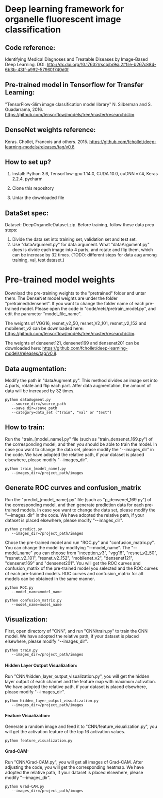 # Deep learning framework for organelle fluorescent image classification

## Code reference:
Identifying Medical Diagnoses and Treatable Diseases by Image-Based Deep Learning.
DOI: http://dx.doi.org/10.17632/rscbjbr9sj.2#file-b267c884-6b3b-43ff-a992-57960f740d0f

## Pre-trained model in Tensorflow for Transfer Learning:
"TensorFlow-Slim image classification model library" N. Silberman and S. Guadarrama, 2016.
https://github.com/tensorflow/models/tree/master/research/slim

## DenseNet weights reference:
Keras. Chollet, Francois and others. 2015.
https://github.com/fchollet/deep-learning-models/releases/tag/v0.8

## How to set up?
1) Install:
   Python 3.6,
   Tensorflow-gpu 1.14.0,
   CUDA 10.0,
   cuDNN v7.4,
   Keras 2.2.4,
   pycharm

2) Clone this repository

3) Untar the downloaded file

## DataSet spec:
Dataset: DeepOrganelleDataset.zip. 
Before training, follow these data prep steps:
1) Divide the data set into training set, validation set and test set. 
2) Use "dataArgument.py" for data argument. What "dataArgument.py" does is divide each image into 4 parts, and rotate and flip them, which can be increase by 32 times. (TODO: different steps for data aug among training, val, test dataset.)

# Pre-trained model weights
Download the pre-training weights to the "pretrained" folder and untar them. The DenseNet model weights are under the folder "pretrained/densenet". If you want to change the folder name of each pre-trained model. Please open the code in "code/nets/pretrain_model.py", and edit the parameter "model_file_name".

The weights of VGG16, resnet_v2_50, resnet_V2_101, resnet_v2_152 and mobilenet_v2 can be downloaded here: https://github.com/tensorflow/models/tree/master/research/slim.

The weights of densenet121, densenet169 and densenet201 can be downloaded here: https://github.com/fchollet/deep-learning-models/releases/tag/v0.8.

## Data augmentation:
Modify the path in "dataAugment.py". This method divides an image set into 4 parts, rotate and flip each part. Atfer data augmentation, the amount of data will be increased by 32 times.
```
python dataAugment.py
   --source_dir=/source_path
   --save_dir=/save_path
   --category=data_set ("train", "val" or "test")
```

## How to train:
Run the "train_[model_name].py" file (such as "train_densenet_169.py") of the corresponding model, and then you should be able to train the model. 
In case you want to change the data set, please modify the "--images_dir" in the code. We have adopted the relative path, if your dataset is placed elsewhere, please modify "--images_dir".
```
python train_[model_name].py
   --images_dir=/project_path/images
```

## Generate ROC curves and confusion_matrix
Run the "predict_[model_name].py" file (such as "p_densenet_169.py") of the corresponding model, and then generate prediction data for each pre-trained models. 
In case you want to change the data set, please modify the "--images_dir" in the code. We have adopted the relative path, if your dataset is placed elsewhere, please modify "--images_dir".
```
python predict.py
   --images_dir=/project_path/images
```
Chose the pre-trained model and run "ROC.py" and "confusion_matrix.py". You can change the model by modifying "--model_name".
The "--model_name" you can choose from "inception_v3", "vgg16", "resnet_v2_50", "resnet_v2_101", "resnet_v2_152", "mobilenet_v2", "densenet121", "densenet169" and "densenet201".
You will get the ROC curves and confusion_matrix of the pre-trained model you selected and the ROC curves of each pre-trained models. 
ROC curves and confusion_matrix for all models can be obtained in the same manner.
```
python ROC.py 
   --model_name=model_name
```
```
python confusion_matrix.py 
   --model_name=model_name
```

## Visualization:
First, open directory of "CNN", and run "CNN/train.py" to train the CNN model. We have adopted the relative path, if your dataset is placed elsewhere, please modify "--images_dir".
```
python train.py 
   --images_dir=/project_path/images
```

#### Hidden Layer Output Visualization:
Run "CNN/hidden_layer_output_visualization.py", you will get the hidden layer output of each channel and the feature map with maximum activation. We have adopted the relative path, if your dataset is placed elsewhere, please modify "--images_dir".
```
python hidden_layer_output_visualization.py
   --images_dir=/project_path/images
```

#### Feature Visualization:
Generate a random image and feed it to "CNN/feature_visualization.py", you will get the activation feature of the top 16 activation values.
```
python feature_visualization.py
```

#### Grad-CAM:
Run "CNN/Grad-CAM.py", you will get all images of Grad-CAM. After adjusting the code, you will get the corresponding heatmap. We have adopted the relative path, if your dataset is placed elsewhere, please modify "--images_dir".
```
python Grad-CAM.py
   --images_dir=/project_path/images
```

